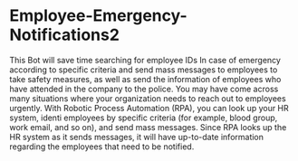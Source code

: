 # Employee-Emergency-Notifications2
This Bot will save time searching for employee IDs In case of emergency according to specific criteria and send mass messages to employees to take safety measures, as well as send the information of employees who have attended in the company to the police.
You may have come across many situations where your organization needs to reach out to
employees urgently.
With Robotic Process Automation (RPA), you can look up your HR system, identi
employees by specific criteria (for example, blood group, work email, and so on), and send mass
messages. Since RPA looks up the HR system as it sends messages, it will have up-to-date
information regarding the employees that need to be notified.
